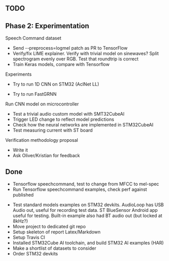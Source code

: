

## TODO

## Phase 2: Experimentation


Speech Command dataset

* Send --preprocess=logmel patch as PR to TensorFlow
* Verify/fix LIME explainer. Verify with trivial model on sinewaves?
Split spectrogram evenly over RGB. Test that roundtrip is correct
* Train Keras models, compare with Tensorflow

Experiments

- Try to run 1D CNN on STM32 (AclNet LL)
* Try to run FastGRNN

Run CNN model on microcontroller

- Test a trivial audio custom model with SMT32CubeAI
- Trigger LED change to reflect model predictions
- Check how the neural networks are implemented in STM32CubeAI
- Test measuring current with ST board

Verification methodology proposal

- Write it
- Ask Oliver/Kristian for feedback

## Done

* Tensorflow speechcommand, test to change from MFCC to mel-spec
* Run Tensorflow speechcommand examples, check perf against published
- Test standard models examples on STM32 devkits.
AudioLoop has USB Audio out, useful for recording test data.
ST BlueSensor Android app useful for testing.
Built-in example also had BT audio out (but locked at 8kHz?)
- Move project to dedicated git repo
- Setup skeleton of report Latex/Markdown
- Setup Travis CI
- Installed STM32Cube AI toolchain, and build STM32 AI examples (HAR)
- Make a shortlist of datasets to consider
- Order STM32 devkits


